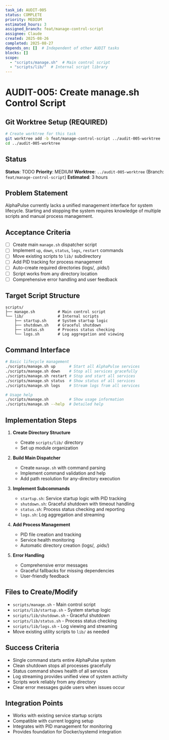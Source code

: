 ```yaml
---
task_id: AUDIT-005
status: COMPLETE
priority: MEDIUM
estimated_hours: 3
assigned_branch: feat/manage-control-script
assignee: Claude
created: 2025-08-26
completed: 2025-08-27
depends_on: []  # Independent of other AUDIT tasks
blocks: []
scope:
  - "scripts/manage.sh"  # Main control script
  - "scripts/lib/"  # Internal script library
---
```


# AUDIT-005: Create manage.sh Control Script

## Git Worktree Setup (REQUIRED)
```bash
# Create worktree for this task
git worktree add -b feat/manage-control-script ../audit-005-worktree
cd ../audit-005-worktree
```

## Status
**Status**: TODO
**Priority**: MEDIUM
**Worktree**: `../audit-005-worktree` (Branch: `feat/manage-control-script`)
**Estimated**: 3 hours

## Problem Statement
AlphaPulse currently lacks a unified management interface for system lifecycle. Starting and stopping the system requires knowledge of multiple scripts and manual process management.

## Acceptance Criteria
- [ ] Create main `manage.sh` dispatcher script
- [ ] Implement `up`, `down`, `status`, `logs`, `restart` commands
- [ ] Move existing scripts to `lib/` subdirectory
- [ ] Add PID tracking for process management
- [ ] Auto-create required directories (logs/, .pids/)
- [ ] Script works from any directory location
- [ ] Comprehensive error handling and user feedback

## Target Script Structure
```
scripts/
├── manage.sh          # Main control script
└── lib/               # Internal scripts
    ├── startup.sh     # System startup logic
    ├── shutdown.sh    # Graceful shutdown
    ├── status.sh      # Process status checking
    └── logs.sh        # Log aggregation and viewing
```

## Command Interface
```bash
# Basic lifecycle management
./scripts/manage.sh up      # Start all AlphaPulse services
./scripts/manage.sh down    # Stop all services gracefully
./scripts/manage.sh restart # Stop and start all services
./scripts/manage.sh status  # Show status of all services
./scripts/manage.sh logs    # Stream logs from all services

# Usage help
./scripts/manage.sh         # Show usage information
./scripts/manage.sh --help  # Detailed help
```

## Implementation Steps
1. **Create Directory Structure**
   - Create `scripts/lib/` directory
   - Set up module organization

2. **Build Main Dispatcher**
   - Create `manage.sh` with command parsing
   - Implement command validation and help
   - Add path resolution for any-directory execution

3. **Implement Subcommands**
   - `startup.sh`: Service startup logic with PID tracking
   - `shutdown.sh`: Graceful shutdown with timeout handling
   - `status.sh`: Process status checking and reporting
   - `logs.sh`: Log aggregation and streaming

4. **Add Process Management**
   - PID file creation and tracking
   - Service health monitoring
   - Automatic directory creation (logs/, .pids/)

5. **Error Handling**
   - Comprehensive error messages
   - Graceful fallbacks for missing dependencies
   - User-friendly feedback

## Files to Create/Modify
- `scripts/manage.sh` - Main control script
- `scripts/lib/startup.sh` - System startup logic
- `scripts/lib/shutdown.sh` - Graceful shutdown
- `scripts/lib/status.sh` - Process status checking
- `scripts/lib/logs.sh` - Log viewing and streaming
- Move existing utility scripts to `lib/` as needed

## Success Criteria
- Single command starts entire AlphaPulse system
- Clean shutdown stops all processes gracefully
- Status command shows health of all services
- Log streaming provides unified view of system activity
- Scripts work reliably from any directory
- Clear error messages guide users when issues occur

## Integration Points
- Works with existing service startup scripts
- Compatible with current logging setup
- Integrates with PID management for monitoring
- Provides foundation for Docker/systemd integration